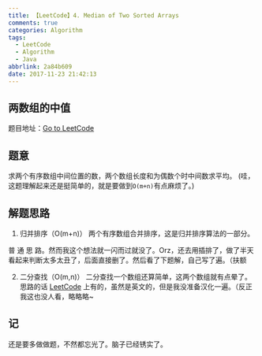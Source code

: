 ```yaml
---
title: 【LeetCode】4. Median of Two Sorted Arrays
comments: true
categories: Algorithm
tags:
  - LeetCode
  - Algorithm
  - Java
abbrlink: 2a84b609
date: 2017-11-23 21:42:13
---
```


## 两数组的中值
题目地址：[Go to LeetCode](https://leetcode.com/problems/median-of-two-sorted-arrays/description/)

## 题意
求两个有序数组中间位置的数，两个数组长度和为偶数个时中间数求平均。
(哇，这题理解起来还是挺简单的，就是要做到`O(m+n)`有点麻烦了。)

## 解题思路
1. 归并排序（O(m+n)）
两个有序数组合并排序，这是归并排序算法的一部分。

普 通 思 路。然而我这个想法就一闪而过就没了。Orz，还去用插排了，做了半天看起来判断太多太丑了，后面直接删了。然后看了下题解，自己写了遍。（扶额

2. 二分查找（O(m,n)）
二分查找一个数组还算简单，这两个数组就有点晕了。思路的话 [LeetCode](https://leetcode.com/problems/median-of-two-sorted-arrays/solution/) 上有的，虽然是英文的，但是我没准备汉化一遍。（反正我这也没人看，略略略~

## 记
还是要多做做题，不然都忘光了。脑子已经锈实了。

